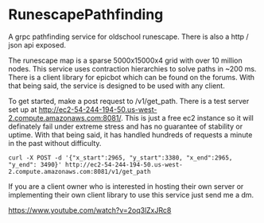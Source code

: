 # RunescapePathfinding
A grpc pathfinding service for oldschool runescape. There is also a http / json api exposed.

The runescape map is a sparse 5000x15000x4 grid with over 10 million nodes. This service uses contraction hierarchies to solve paths in ~200 ms. There is a client library for epicbot which can be found on the forums. With that being said, the service is designed to be used with any client. 

To get started, make a post request to /v1/get_path. There is a test server set up at http://ec2-54-244-194-50.us-west-2.compute.amazonaws.com:8081/. This is just a free ec2 instance so it will definately fail under extreme stress and has no guarantee of stability or uptime. With that being said, it has handled hundreds of requests a minute in the past without difficulty. 

```
curl -X POST -d '{"x_start":2965, "y_start":3380, "x_end":2965, "y_end": 3490}' http://ec2-54-244-194-50.us-west-2.compute.amazonaws.com:8081/v1/get_path
```

If you are a client owner who is interested in hosting their own server or implementing their own client library to use this service just send me a dm. 

https://www.youtube.com/watch?v=2oq3lZxJRc8

